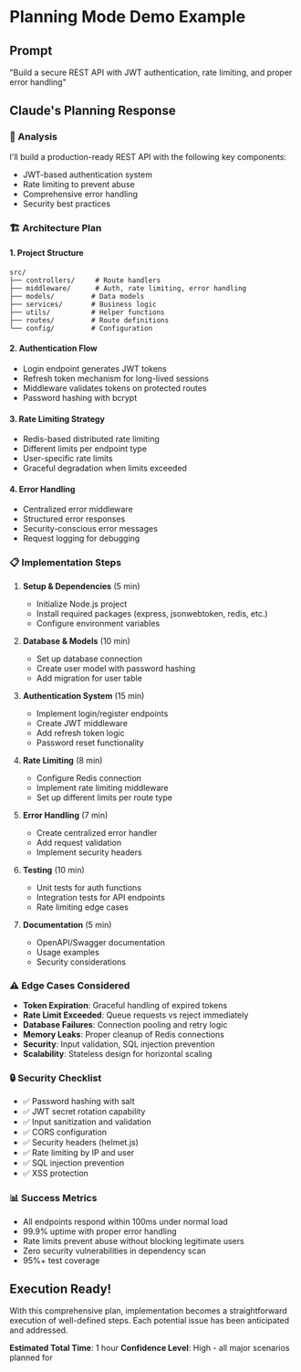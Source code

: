 # Planning Mode Demo Example

## Prompt
"Build a secure REST API with JWT authentication, rate limiting, and proper error handling"

## Claude's Planning Response

### 🎯 Analysis
I'll build a production-ready REST API with the following key components:
- JWT-based authentication system
- Rate limiting to prevent abuse
- Comprehensive error handling
- Security best practices

### 🏗️ Architecture Plan

#### 1. Project Structure
```
src/
├── controllers/     # Route handlers
├── middleware/      # Auth, rate limiting, error handling
├── models/         # Data models
├── services/       # Business logic
├── utils/          # Helper functions
├── routes/         # Route definitions
└── config/         # Configuration
```

#### 2. Authentication Flow
- Login endpoint generates JWT tokens
- Refresh token mechanism for long-lived sessions
- Middleware validates tokens on protected routes
- Password hashing with bcrypt

#### 3. Rate Limiting Strategy
- Redis-based distributed rate limiting
- Different limits per endpoint type
- User-specific rate limits
- Graceful degradation when limits exceeded

#### 4. Error Handling
- Centralized error middleware
- Structured error responses
- Security-conscious error messages
- Request logging for debugging

### 📋 Implementation Steps

1. **Setup & Dependencies** (5 min)
   - Initialize Node.js project
   - Install required packages (express, jsonwebtoken, redis, etc.)
   - Configure environment variables

2. **Database & Models** (10 min)
   - Set up database connection
   - Create user model with password hashing
   - Add migration for user table

3. **Authentication System** (15 min)
   - Implement login/register endpoints
   - Create JWT middleware
   - Add refresh token logic
   - Password reset functionality

4. **Rate Limiting** (8 min)
   - Configure Redis connection
   - Implement rate limiting middleware
   - Set up different limits per route type

5. **Error Handling** (7 min)
   - Create centralized error handler
   - Add request validation
   - Implement security headers

6. **Testing** (10 min)
   - Unit tests for auth functions
   - Integration tests for API endpoints
   - Rate limiting edge cases

7. **Documentation** (5 min)
   - OpenAPI/Swagger documentation
   - Usage examples
   - Security considerations

### ⚠️ Edge Cases Considered

- **Token Expiration**: Graceful handling of expired tokens
- **Rate Limit Exceeded**: Queue requests vs reject immediately
- **Database Failures**: Connection pooling and retry logic
- **Memory Leaks**: Proper cleanup of Redis connections
- **Security**: Input validation, SQL injection prevention
- **Scalability**: Stateless design for horizontal scaling

### 🔒 Security Checklist

- ✅ Password hashing with salt
- ✅ JWT secret rotation capability
- ✅ Input sanitization and validation
- ✅ CORS configuration
- ✅ Security headers (helmet.js)
- ✅ Rate limiting by IP and user
- ✅ SQL injection prevention
- ✅ XSS protection

### 📊 Success Metrics

- All endpoints respond within 100ms under normal load
- 99.9% uptime with proper error handling
- Rate limits prevent abuse without blocking legitimate users
- Zero security vulnerabilities in dependency scan
- 95%+ test coverage

## Execution Ready!
With this comprehensive plan, implementation becomes a straightforward execution of well-defined steps. Each potential issue has been anticipated and addressed.

**Estimated Total Time**: 1 hour
**Confidence Level**: High - all major scenarios planned for